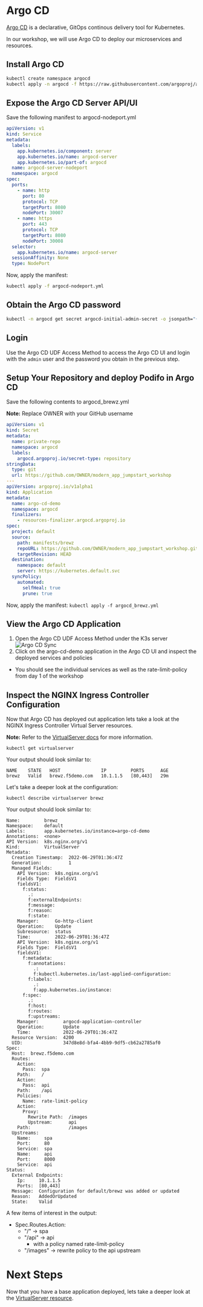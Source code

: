 # Argo CD

[Argo CD](https://argoproj.github.io/cd/) is a declarative, GitOps continous delivery tool for Kubernetes.

In our workshop, we will use Argo CD to deploy our microservices and resources. 

## Install Argo CD
```bash
kubectl create namespace argocd
kubectl apply -n argocd -f https://raw.githubusercontent.com/argoproj/argo-cd/stable/manifests/install.yaml

```

## Expose the Argo CD Server API/UI
Save the following manifest to argocd-nodeport.yml
```yml
apiVersion: v1
kind: Service
metadata:
  labels:
    app.kubernetes.io/component: server
    app.kubernetes.io/name: argocd-server
    app.kubernetes.io/part-of: argocd
  name: argocd-server-nodeport
  namespace: argocd
spec:
  ports:
    - name: http
      port: 80
      protocol: TCP
      targetPort: 8080
      nodePort: 30007
    - name: https
      port: 443
      protocol: TCP
      targetPort: 8080
      nodePort: 30008
  selector:
    app.kubernetes.io/name: argocd-server
  sessionAffinity: None
  type: NodePort
```
Now, apply the manifest:
```bash
kubectl apply -f argocd-nodeport.yml
```

## Obtain the Argo CD password 

```bash
kubectl -n argocd get secret argocd-initial-admin-secret -o jsonpath="{.data.password}" | base64 -d; echo
```

## Login
Use the Argo CD UDF Access Method to access the Argo CD UI and login with the `admin` user and the password you obtain in the previous step.

## Setup Your Repository and deploy Podifo in Argo CD
Save the following contents to argocd_brewz.yml

**Note:** Replace OWNER with your GitHub username

```yaml
apiVersion: v1
kind: Secret
metadata:
  name: private-repo
  namespace: argocd
  labels:
    argocd.argoproj.io/secret-type: repository
stringData:
  type: git
  url: https://github.com/OWNER/modern_app_jumpstart_workshop
---
apiVersion: argoproj.io/v1alpha1
kind: Application
metadata:
  name: argo-cd-demo
  namespace: argocd
  finalizers:
    - resources-finalizer.argocd.argoproj.io
spec:
  project: default
  source:
    path: manifests/brewz
    repoURL: https://github.com/OWNER/modern_app_jumpstart_workshop.git
    targetRevision: HEAD
  destination:
    namespace: default
    server: https://kubernetes.default.svc
  syncPolicy:
    automated:
      selfHeal: true
      prune: true
```

Now, apply the manifest:
`kubectl apply -f argocd_brewz.yml`

## View the Argo CD Application
1. Open the Argo CD UDF Access Method under the K3s server
  ![Argo CD Sync](../assets/argo_sync.jpg)
1. Click on the argo-cd-demo application in the Argo CD UI and inspect the deployed services and policies
  - You should see the individual services as well as the rate-limit-policy from day 1 of the workshop

## Inspect the NGINX Ingress Controller Configuration
Now that Argo CD has deployed out application lets take a look at the NGINX Ingress Controller Virtual Server resources.

**Note:** Refer to the [VirtualServer docs](https://docs.nginx.com/nginx-ingress-controller/configuration/virtualserver-and-virtualserverroute-resources/) for more information.

```shell
kubectl get virtualserver
```

Your output should look similar to:
```shell
NAME    STATE   HOST               IP         PORTS      AGE
brewz   Valid   brewz.f5demo.com   10.1.1.5   [80,443]   29m
```

Let's take a deeper look at the configuration:
```shell
kubectl describe virtualserver brewz
```

Your output should look similar to:
```shell
Name:         brewz
Namespace:    default
Labels:       app.kubernetes.io/instance=argo-cd-demo
Annotations:  <none>
API Version:  k8s.nginx.org/v1
Kind:         VirtualServer
Metadata:
  Creation Timestamp:  2022-06-29T01:36:47Z
  Generation:          1
  Managed Fields:
    API Version:  k8s.nginx.org/v1
    Fields Type:  FieldsV1
    fieldsV1:
      f:status:
        .:
        f:externalEndpoints:
        f:message:
        f:reason:
        f:state:
    Manager:      Go-http-client
    Operation:    Update
    Subresource:  status
    Time:         2022-06-29T01:36:47Z
    API Version:  k8s.nginx.org/v1
    Fields Type:  FieldsV1
    fieldsV1:
      f:metadata:
        f:annotations:
          .:
          f:kubectl.kubernetes.io/last-applied-configuration:
        f:labels:
          .:
          f:app.kubernetes.io/instance:
      f:spec:
        .:
        f:host:
        f:routes:
        f:upstreams:
    Manager:         argocd-application-controller
    Operation:       Update
    Time:            2022-06-29T01:36:47Z
  Resource Version:  4200
  UID:               347d8e8d-bfa4-4bb9-9df5-cb62a2785af0
Spec:
  Host:  brewz.f5demo.com
  Routes:
    Action:
      Pass:  spa
    Path:    /
    Action:
      Pass:  api
    Path:    /api
    Policies:
      Name:  rate-limit-policy
    Action:
      Proxy:
        Rewrite Path:  /images
        Upstream:      api
    Path:              /images
  Upstreams:
    Name:     spa
    Port:     80
    Service:  spa
    Name:     api
    Port:     8000
    Service:  api
Status:
  External Endpoints:
    Ip:     10.1.1.5
    Ports:  [80,443]
  Message:  Configuration for default/brewz was added or updated
  Reason:   AddedOrUpdated
  State:    Valid
```

A few items of interest in the output:
- Spec.Routes.Action: 
  - "/" -> spa
  - "/api" -> api
    - with a policy named rate-limit-policy
  - "/images" -> rewrite policy to the api upstream

# Next Steps
Now that you have a base application deployed, lets take a deeper look at the [VirtualServer resource](virtualserver.md).